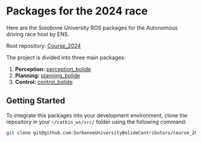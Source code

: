 # Packages for the 2024 race
Here are the Sorobnne University ROS packages for the Autonomous driving race host by ENS.

Root repository: [Course_2024](https://github.com/SorbonneUniversityBolideContributors/Course_2024.git)

The project is divided into three main packages:
1. **Perception:** [perception_bolide](perception_bolide/README.md)
2. **Planning:** [planning_bolide](planning_bolide/README.md)
3. **Control:** [control_bolide](control_bolide/README.md)

## Getting Started

To integrate this packages into your development environment, clone the repository in your `~/catkin_ws/src/` folder using the following command:

```bash
git clone git@github.com:SorbonneUniversityBolideContributors/course_2024_pkgs.git
```
